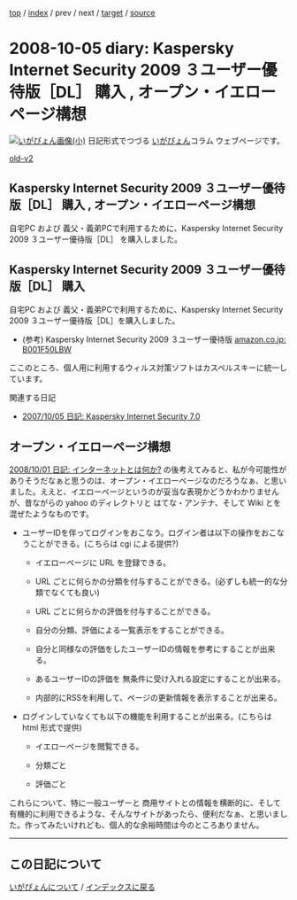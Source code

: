 [top](https://igapyon.github.io/diary/) 
 / [index](https://igapyon.github.io/diary/2008/index.html) 
 / prev 
 / next 
 / [target](https://igapyon.github.io/diary/2008/ig081005.html) 
 / [source](https://github.com/igapyon/diary/blob/gh-pages/2008/ig081005.html.src.md) 

2008-10-05 diary: Kaspersky Internet Security 2009 ３ユーザー優待版［DL］ 購入 , オープン・イエローページ構想
=====================================================================================================
[![いがぴょん画像(小)](https://igapyon.github.io/diary/images/iga200306s.jpg "いがぴょん")](https://igapyon.github.io/diary/memo/memoigapyon.html) 日記形式でつづる [いがぴょん](https://igapyon.github.io/diary/memo/memoigapyon.html)コラム ウェブページです。

[old-v2](ig081005-orig.html)

## Kaspersky Internet Security 2009 ３ユーザー優待版［DL］ 購入 , オープン・イエローページ構想

自宅PC および 義父・義弟PCで利用するために、Kaspersky Internet Security 2009 ３ユーザー優待版［DL］ を購入しました。


## Kaspersky Internet Security 2009 ３ユーザー優待版［DL］ 購入

自宅PC および 義父・義弟PCで利用するために、Kaspersky Internet Security 2009 ３ユーザー優待版［DL］を購入しました。

* (参考) Kaspersky Internet Security 2009 ３ユーザー優待版
  [amazon.co.jp: B001F50LBW](http://www.amazon.co.jp/exec/obidos/ASIN/B001F50LBW/igapyondiary-22)

ここのところ、個人用に利用するウィルス対策ソフトはカスペルスキーに統一しています。

関連する日記

* [2007/10/05 日記: Kaspersky Internet Security 7.0](../2007/ig071005.html)

## オープン・イエローページ構想

[2008/10/01 日記: インターネットとは何か?](ig081001.html) の後考えてみると、私が今可能性がありそうだなぁと思うのは、オープン・イエローページなのだろうなぁ、と思いました。ええと、イエローページというのが妥当な表現かどうかわかりませんが、昔ながらの
yahoo のディレクトリと はてな・アンテナ、そして Wiki とを混ぜたようなものです。

* ユーザーIDを伴ってログインをおこなう。ログイン者は以下の操作をおこなうことができる。(こちらは cgi による提供?)
  
  * イエローページに URL を登録できる。
    
  * URL ごとに何らかの分類を付与することができる。(必ずしも統一的な分類でなくても良い)
    
  * URL ごとに何らかの評価を付与することができる。
    
  * 自分の分類、評価による一覧表示をすることができる。
    
  * 自分と同様なの評価をしたユーザーIDの情報を参考にすることが出来る。
    
  * あるユーザーIDの評価を 無条件に受け入れる設定にすることが出来る。
    
  * 内部的にRSSを利用して、ページの更新情報を表示することが出来る。
  

  
* ログインしていなくても以下の機能を利用することが出来る。(こちらは html 形式で提供)
  
  * イエローページを閲覧できる。
    
  * 分類ごと
    
    
  * 評価ごと
  

これらについて、特に一般ユーザーと 商用サイトとの情報を横断的に、そして有機的に利用できるような、そんなサイトがあったら、便利だなぁ、と思いました。作ってみたいけれども、個人的な余裕時間は今のところありません。


----------------------------------------------------------------------------------------------------

## この日記について
[いがぴょんについて](https://igapyon.github.io/diary/memo/memoigapyon.html) / [インデックスに戻る](https://igapyon.github.io/diary/idxall.html)
